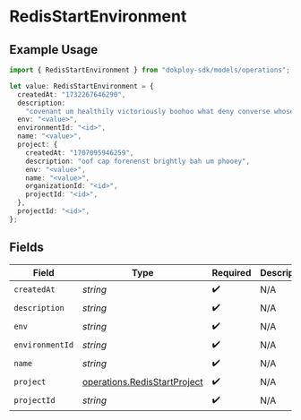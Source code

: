 # RedisStartEnvironment

## Example Usage

```typescript
import { RedisStartEnvironment } from "dokploy-sdk/models/operations";

let value: RedisStartEnvironment = {
  createdAt: "1732267646290",
  description:
    "covenant um healthily victoriously boohoo what deny converse whose whoa",
  env: "<value>",
  environmentId: "<id>",
  name: "<value>",
  project: {
    createdAt: "1707095946259",
    description: "oof cap forenenst brightly bah um phooey",
    env: "<value>",
    name: "<value>",
    organizationId: "<id>",
    projectId: "<id>",
  },
  projectId: "<id>",
};
```

## Fields

| Field                                                                        | Type                                                                         | Required                                                                     | Description                                                                  |
| ---------------------------------------------------------------------------- | ---------------------------------------------------------------------------- | ---------------------------------------------------------------------------- | ---------------------------------------------------------------------------- |
| `createdAt`                                                                  | *string*                                                                     | :heavy_check_mark:                                                           | N/A                                                                          |
| `description`                                                                | *string*                                                                     | :heavy_check_mark:                                                           | N/A                                                                          |
| `env`                                                                        | *string*                                                                     | :heavy_check_mark:                                                           | N/A                                                                          |
| `environmentId`                                                              | *string*                                                                     | :heavy_check_mark:                                                           | N/A                                                                          |
| `name`                                                                       | *string*                                                                     | :heavy_check_mark:                                                           | N/A                                                                          |
| `project`                                                                    | [operations.RedisStartProject](../../models/operations/redisstartproject.md) | :heavy_check_mark:                                                           | N/A                                                                          |
| `projectId`                                                                  | *string*                                                                     | :heavy_check_mark:                                                           | N/A                                                                          |